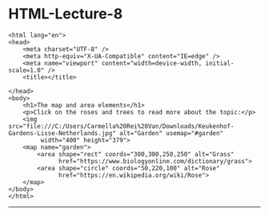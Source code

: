 # HTML-Lecture-8

    <html lang="en">
    <head>
        <meta charset="UTF-8" />
        <meta http-equiv="X-UA-Compatible" content="IE=edge" />
        <meta name="viewport" content="width=device-width, initial-scale=1.0" />
        <title></title>

    </head>
    <body>
        <h1>The map and area elements</h1>
        <p>Click on the roses and trees to read more about the topic:</p>
        <img src="file:///C:/Users/Carmella%20Rei%20Van/Downloads/Keukenhof-Gardens-Lisse-Netherlands.jpg" alt="Garden" usemap="#garden"
             width="400" height="379">
        <map name="garden">
            <area shape="rect" coords="300,300,250,250" alt="Grass"
                  href="https://www.biologyonline.com/dictionary/grass">
            <area shape="circle" coords="50,220,100" alt="Rose"
                  href="https://en.wikipedia.org/wiki/Rose">
        </map>
    </body>
    </html>


------------------------------------------------















